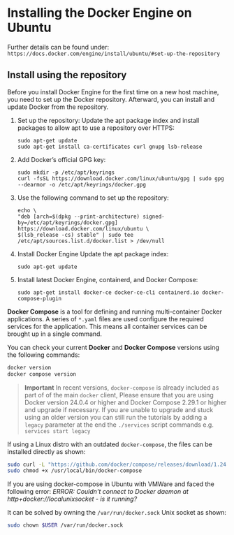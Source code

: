 # Installing the Docker Engine on Ubuntu

Further details can be found under: `https://docs.docker.com/engine/install/ubuntu/#set-up-the-repository`


## Install using the repository
Before you install Docker Engine for the first time on a new host machine, you need to set up the Docker repository. Afterward, you can install and update Docker from the repository.

1.  Set up the repository:  Update the apt package index and install packages to allow apt to use a repository over HTTPS:

	```
	sudo apt-get update
	sudo apt-get install ca-certificates curl gnupg lsb-release
	```

2.  Add Docker’s official GPG key:

	```
	sudo mkdir -p /etc/apt/keyrings
	curl -fsSL https://download.docker.com/linux/ubuntu/gpg | sudo gpg --dearmor -o /etc/apt/keyrings/docker.gpg
	```

3.  Use the following command to set up the repository:

	```
	echo \
  	"deb [arch=$(dpkg --print-architecture) signed-by=/etc/apt/keyrings/docker.gpg] https://download.docker.com/linux/ubuntu \
  	$(lsb_release -cs) stable" | sudo tee /etc/apt/sources.list.d/docker.list > /dev/null
	```

4.  Install Docker Engine
Update the apt package index:

	```
	sudo apt-get update
	```

5.  Install latest Docker Engine, containerd, and Docker Compose:

	```
	sudo apt-get install docker-ce docker-ce-cli containerd.io docker-compose-plugin
	```

**Docker Compose** is a tool for defining and running multi-container Docker applications. A series of `*.yaml` files
are used configure the required services for the application. This means all container services can be brought up in a
single command.

You can check your current **Docker** and **Docker Compose** versions using the following commands:

```bash
docker version
docker compose version
```


> **Important** In recent versions, `docker-compose` is already included as part of of the main `docker` client, Please
> ensure that you are using Docker version 24.0.4 or higher and Docker Compose 2.29.1 or higher and upgrade if necessary.
> If you are unable to upgrade and stuck using an older version you can still run the tutorials by adding a `legacy`
> parameter at the end the `./services` script commands e.g. `services start legacy`

If using a Linux distro with an outdated `docker-compose`, the files can be installed directly as shown:

```bash
sudo curl -L "https://github.com/docker/compose/releases/download/1.24.0/docker-compose-$(uname -s)-$(uname -m)" -o /usr/local/bin/docker-compose
sudo chmod +x /usr/local/bin/docker-compose
```

If you are using docker-compose in Ubuntu with VMWare and faced the following error: _ERROR: Couldn't connect to Docker
daemon at http+docker://localunixsocket - is it running?_

It can be solved by owning the `/var/run/docker.sock` Unix socket as shown:

```bash
sudo chown $USER /var/run/docker.sock
```
